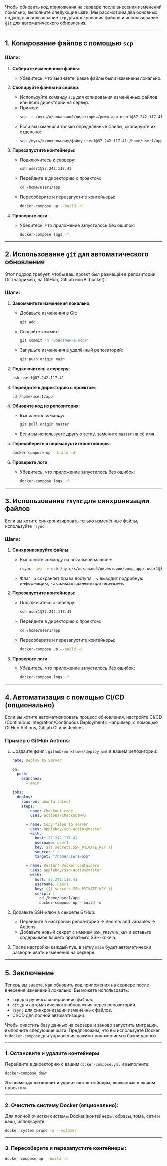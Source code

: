 Чтобы обновить код приложения на сервере после внесения изменений локально, выполните следующие шаги. Мы рассмотрим два основных подхода: использование `scp` для копирования файлов и использование `git` для автоматического обновления.

---

## 1. **Копирование файлов с помощью `scp`**

### Шаги:
1. **Соберите изменённые файлы**:
   - Убедитесь, что вы знаете, какие файлы были изменены локально.

2. **Скопируйте файлы на сервер**:
   - Используйте команду `scp` для копирования изменённых файлов или всей директории на сервер.
   - Пример:
     ```bash
     scp -r /путь/к/локальной/директории/pump_app user1@87.242.117.41:/home/user1/app
     ```
   - Если вы изменили только определённые файлы, скопируйте их отдельно:
     ```bash
     scp /путь/к/локальному/файлу user1@87.242.117.41:/home/user1/app/backend/
     ```

3. **Перезапустите контейнеры**:
   - Подключитесь к серверу:
     ```bash
     ssh user1@87.242.117.41
     ```
   - Перейдите в директорию с проектом:
     ```bash
     cd /home/user1/app
     ```
   - Пересоберите и перезапустите контейнеры:
     ```bash
     docker-compose up --build -d
     ```

4. **Проверьте логи**:
   - Убедитесь, что приложение запустилось без ошибок:
     ```bash
     docker-compose logs -f
     ```

---

## 2. **Использование `git` для автоматического обновления**

Этот подход требует, чтобы ваш проект был размещён в репозитории Git (например, на GitHub, GitLab или Bitbucket).

### Шаги:
1. **Закоммитьте изменения локально**:
   - Добавьте изменения в Git:
     ```bash
     git add .
     ```
   - Создайте коммит:
     ```bash
     git commit -m "Обновление кода"
     ```
   - Запушьте изменения в удалённый репозиторий:
     ```bash
     git push origin main
     ```

2. **Подключитесь к серверу**:
   ```bash
   ssh user1@87.242.117.41
   ```

3. **Перейдите в директорию с проектом**:
   ```bash
   cd /home/user1/app
   ```

4. **Обновите код из репозитория**:
   - Выполните команду:
     ```bash
     git pull origin master
     ```
   - Если вы используете другую ветку, замените `master` на её имя.

5. **Пересоберите и перезапустите контейнеры**:
   ```bash
   docker-compose up --build -d
   ```

6. **Проверьте логи**:
   - Убедитесь, что приложение запустилось без ошибок:
     ```bash
     docker-compose logs -f
     ```

---

## 3. **Использование `rsync` для синхронизации файлов**

Если вы хотите синхронизировать только изменённые файлы, используйте `rsync`.

### Шаги:
1. **Синхронизируйте файлы**:
   - Выполните команду на локальной машине:
     ```bash
     rsync -avz -e ssh /путь/к/локальной/директории/pump_app/ user1@87.242.117.41:/home/user1/app/
     ```
   - Флаг `-a` сохраняет права доступа, `-v` выводит подробную информацию, `-z` сжимает данные при передаче.

2. **Перезапустите контейнеры**:
   - Подключитесь к серверу:
     ```bash
     ssh user1@87.242.117.41
     ```
   - Перейдите в директорию с проектом:
     ```bash
     cd /home/user1/app
     ```
   - Пересоберите и перезапустите контейнеры:
     ```bash
     docker-compose up --build -d
     ```

3. **Проверьте логи**:
   - Убедитесь, что приложение запустилось без ошибок:
     ```bash
     docker-compose logs -f
     ```

---

## 4. **Автоматизация с помощью CI/CD (опционально)**

Если вы хотите автоматизировать процесс обновления, настройте CI/CD (Continuous Integration/Continuous Deployment). Например, с помощью GitHub Actions, GitLab CI или Jenkins.

### Пример с GitHub Actions:
1. Создайте файл `.github/workflows/deploy.yml` в вашем репозитории:
   ```yaml
   name: Deploy to Server

   on:
     push:
       branches:
         - main

   jobs:
     deploy:
       runs-on: ubuntu-latest
       steps:
         - name: Checkout code
           uses: actions/checkout@v3

         - name: Copy files to server
           uses: appleboy/scp-action@master
           with:
             host: 87.242.117.41
             username: user1
             key: ${{ secrets.SSH_PRIVATE_KEY }}
             source: "."
             target: "/home/user1/app"

         - name: Restart Docker containers
           uses: appleboy/ssh-action@master
           with:
             host: 87.242.117.41
             username: user1
             key: ${{ secrets.SSH_PRIVATE_KEY }}
             script: |
               cd /home/user1/app
               docker-compose up --build -d
   ```

2. Добавьте SSH-ключ в секреты GitHub:
   - Перейдите в настройки репозитория → Secrets and variables → Actions.
   - Добавьте новый секрет с именем `SSH_PRIVATE_KEY` и вставьте содержимое вашего приватного SSH-ключа.

3. После настройки каждый пуш в ветку `main` будет автоматически разворачивать изменения на сервере.

---

## 5. **Заключение**
Теперь вы знаете, как обновить код приложения на сервере после внесения изменений локально. Вы можете использовать:
- `scp` для ручного копирования файлов.
- `git` для автоматического обновления через репозиторий.
- `rsync` для синхронизации изменённых файлов.
- CI/CD для полной автоматизации.


Чтобы очистить базу данных на сервере и заново запустить миграции, выполните следующие шаги. Предположим, что вы используете Docker и `docker-compose` для управления вашим приложением и базой данных.

---

### 1. **Остановите и удалите контейнеры**
Перейдите в директорию с вашим `docker-compose.yml` и выполните:

```bash
docker-compose down
```

Эта команда остановит и удалит все контейнеры, связанные с вашим проектом.

---

### 2. **Очистить систему Docker (опционально):**
Для полной очистки системы Docker (контейнеры, образы, тома, сети и кэш), используйте:
```bash
docker system prune -a --volumes
```
---

### 3. **Пересоберите и перезапустите контейнеры**:
```bash
docker-compose up --build -d
```

